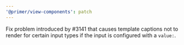 ```yaml
---
'@primer/view-components': patch
---
```


Fix problem introduced by #3141 that causes template captions not to render for certain input types if the input is configured with a `value:`.
